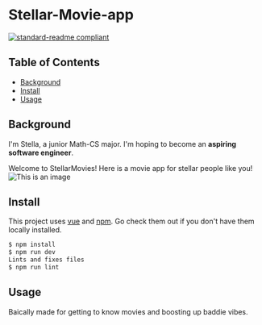 # Stellar-Movie-app

[![standard-readme compliant](https://img.shields.io/badge/readme%20style-standard-brightgreen.svg?style=flat-square)](https://github.com/RichardLitt/standard-readme)

## Table of Contents

- [Background](#background)
- [Install](#install)
- [Usage](#usage)

## Background

I'm Stella, a junior Math-CS major. I'm hoping to become an **aspiring software engineer**. 

Welcome to StellarMovies! Here is a movie app for stellar people like you!
![This is an image](/Images/S)

## Install

This project uses [vue](https://vuejs.org/) and [npm](https://npmjs.com). Go check them out if you don't have them locally installed.

```sh
$ npm install
$ npm run dev
Lints and fixes files
$ npm run lint

```

## Usage

Baically made for getting to know movies and boosting up baddie vibes. 
